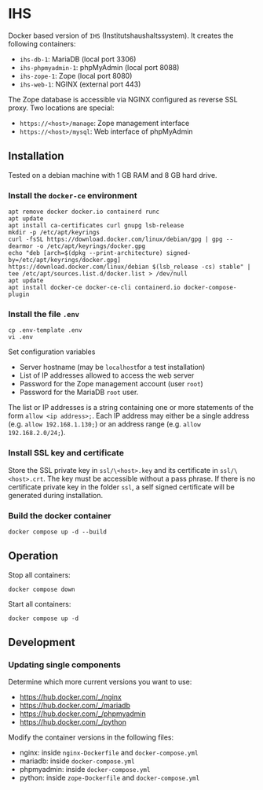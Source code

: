 # IHS

Docker based version of `IHS` (Institutshaushaltssystem). It creates the following containers:

* `ihs-db-1`: MariaDB (local port 3306)
* `ihs-phpmyadmin-1`: phpMyAdmin (local port 8088)
* `ihs-zope-1`: Zope (local port 8080)
* `ihs-web-1`: NGINX (external port 443)

The Zope database is accessible via NGINX configured as reverse SSL proxy. Two locations are special:

* `https://<host>/manage`: Zope management interface
* `https://<host>/mysql`: Web interface of phpMyAdmin


## Installation

Tested on a debian machine with 1&nbsp;GB RAM and 8&nbsp;GB hard drive.

### Install the `docker-ce` environment

```
apt remove docker docker.io containerd runc
apt update
apt install ca-certificates curl gnupg lsb-release
mkdir -p /etc/apt/keyrings
curl -fsSL https://download.docker.com/linux/debian/gpg | gpg --dearmor -o /etc/apt/keyrings/docker.gpg
echo "deb [arch=$(dpkg --print-architecture) signed-by=/etc/apt/keyrings/docker.gpg] https://download.docker.com/linux/debian $(lsb_release -cs) stable" | tee /etc/apt/sources.list.d/docker.list > /dev/null
apt update
apt install docker-ce docker-ce-cli containerd.io docker-compose-plugin
```

### Install the file `.env`

```
cp .env-template .env
vi .env
```

Set configuration variables
* Server hostname (may be `localhost`for a test installation)
* List of IP addresses allowed to access the web server
* Password for the Zope management account (user `root`)
* Password for the MariaDB `root` user.

The list or IP addresses is a string containing one or more statements of the form `allow <ip address>;`. Each IP address may either be a single address (e.g. `allow 192.168.1.130;`) or an address range (e.g. `allow 192.168.2.0/24;`).

### Install SSL key and certificate

Store the SSL private key in `ssl/\<host>.key` and its certificate in `ssl/\<host>.crt`. The key must be accessible without a pass phrase. If there is no certificate private key in the folder `ssl`, a self signed certificate will be generated during installation.

### Build the docker container
```
docker compose up -d --build
```

## Operation

Stop all containers:
```
docker compose down
```

Start all containers:
```
docker compose up -d
```

## Development

### Updating single components

Determine which more current versions you want to use:
* https://hub.docker.com/_/nginx
* https://hub.docker.com/_/mariadb
* https://hub.docker.com/_/phpmyadmin
* https://hub.docker.com/_/python

Modify the container versions in the following files:
* nginx: inside `nginx-Dockerfile` and `docker-compose.yml`
* mariadb: inside `docker-compose.yml`
* phpmyadmin: inside `docker-compose.yml`
* python: inside `zope-Dockerfile` and `docker-compose.yml`
